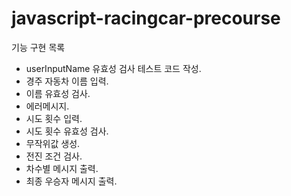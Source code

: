 # javascript-racingcar-precourse
기능 구현 목록

- userInputName 유효성 검사 테스트 코드 작성.
- 경주 자동차 이름 입력.
- 이름 유효성 검사.
- 에러메시지.
- 시도 횟수 입력.
- 시도 횟수 유효성 검사.
- 무작위값 생성.
- 전진 조건 검사.
- 차수별 메시지 출력.
- 최종 우승자 메시지 출력.
